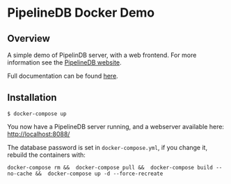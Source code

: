# PipelineDB Docker Demo

## Overview

A simple demo of PipelinDB server, with a web frontend. For more information see the [PipelineDB website](https://www.pipelinedb.com/).

Full documentation can be found [here](http://docs.pipelinedb.com/).

## Installation

    $ docker-compose up

You now have a PipelineDB server running, and a webserver available here: [http://localhost:8088/](http://localhost:8088/)

The database password is set in `docker-compose.yml`, if you change it, rebuild the containers with:

    docker-compose rm &&  docker-compose pull &&  docker-compose build --no-cache &&  docker-compose up -d --force-recreate
